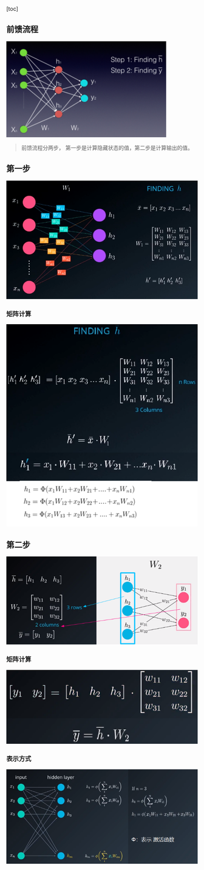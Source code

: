 [toc]

## 前馈流程

![image-20191104152423954](assets/image-20191104150229329.png)

> 前馈流程分两步， 第一步是计算隐藏状态的值，第二步是计算输出的值。 

## 第一步

![image-20191104152423954](assets/image-20191104152423954.png)

### 矩阵计算

![image-20191104153341457](assets/image-20191104153341457.png)

## 第二步

![image-20191104160643834](assets/image-20191104160643834.png)

### 矩阵计算

![image-20191104161752232](assets/image-20191104161752232.png)

### 表示方式

![image-20191104162309569](assets/image-20191104162309569.png)